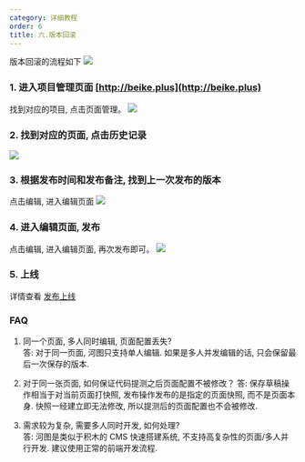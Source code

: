 ```yaml
---
category: 详细教程
order: 6
title: 六.版本回滚
---
```


版本回滚的流程如下
![](https://user-gold-cdn.xitu.io/2019/8/16/16c98995dd241899?w=835&h=186&f=png&s=20180)

### 1. 进入项目管理页面 [http://beike.plus](http://beike.plus)

找到对应的项目, 点击页面管理。
![](https://user-gold-cdn.xitu.io/2019/7/3/16bb77da3779098c?w=811&h=142&f=png&s=16748)

### 2. 找到对应的页面, 点击历史记录

![](https://user-gold-cdn.xitu.io/2019/7/3/16bb77f61516736e?w=815&h=190&f=png&s=23100)

### 3. 根据发布时间和发布备注, 找到上一次发布的版本

点击编辑, 进入编辑页面
![](https://user-gold-cdn.xitu.io/2019/7/3/16bb782d1c4063ef?w=884&h=182&f=png&s=22744)

### 4. 进入编辑页面, 发布

点击编辑, 进入编辑页面, 再次发布即可。
![](https://user-gold-cdn.xitu.io/2019/7/3/16bb78549ab47f67?w=834&h=496&f=png&s=60691)

### 5. 上线

详情查看 [发布上线](/docs/editor/s-publish)

### FAQ

1. 同一个页面, 多人同时编辑, 页面配置丢失?  
   答: 对于同一页面, 河图只支持单人编辑. 如果是多人并发编辑的话, 只会保留最后一次保存的版本.

2. 对于同一张页面, 如何保证代码提测之后页面配置不被修改？
   答: 保存草稿操作相当于对当前页面打快照, 发布操作发布的是指定的页面快照, 而不是页面本身. 快照一经建立即无法修改, 所以提测后的页面配置也不会被修改.

3. 需求较为复杂, 需要多人同时开发, 如何处理?  
   答: 河图是类似于积木的 CMS 快速搭建系统, 不支持高复杂性的页面/多人并行开发. 建议使用正常的前端开发流程.
